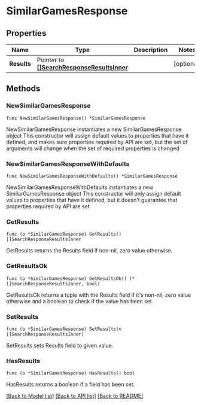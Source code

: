 # SimilarGamesResponse

## Properties

Name | Type | Description | Notes
------------ | ------------- | ------------- | -------------
**Results** | Pointer to [**[]SearchResponseResultsInner**](SearchResponseResultsInner.md) |  | [optional] 

## Methods

### NewSimilarGamesResponse

`func NewSimilarGamesResponse() *SimilarGamesResponse`

NewSimilarGamesResponse instantiates a new SimilarGamesResponse object
This constructor will assign default values to properties that have it defined,
and makes sure properties required by API are set, but the set of arguments
will change when the set of required properties is changed

### NewSimilarGamesResponseWithDefaults

`func NewSimilarGamesResponseWithDefaults() *SimilarGamesResponse`

NewSimilarGamesResponseWithDefaults instantiates a new SimilarGamesResponse object
This constructor will only assign default values to properties that have it defined,
but it doesn't guarantee that properties required by API are set

### GetResults

`func (o *SimilarGamesResponse) GetResults() []SearchResponseResultsInner`

GetResults returns the Results field if non-nil, zero value otherwise.

### GetResultsOk

`func (o *SimilarGamesResponse) GetResultsOk() (*[]SearchResponseResultsInner, bool)`

GetResultsOk returns a tuple with the Results field if it's non-nil, zero value otherwise
and a boolean to check if the value has been set.

### SetResults

`func (o *SimilarGamesResponse) SetResults(v []SearchResponseResultsInner)`

SetResults sets Results field to given value.

### HasResults

`func (o *SimilarGamesResponse) HasResults() bool`

HasResults returns a boolean if a field has been set.


[[Back to Model list]](../README.md#documentation-for-models) [[Back to API list]](../README.md#documentation-for-api-endpoints) [[Back to README]](../README.md)


